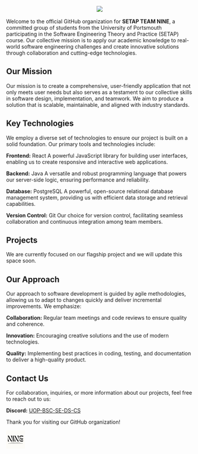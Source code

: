 <p align="center">
  <img src="https://capsule-render.vercel.app/api?text=Hey%20Everyone!👋🏼&animation=fadeIn&type=waving&color=gradient&height=100" />
</p>

Welcome to the official GitHub organization for **SETAP TEAM NINE**, a committed group of students from the University of Portsmouth participating in the Software Engineering Theory and Practice (SETAP) course. Our collective mission is to apply our academic knowledge to real-world software engineering challenges and create innovative solutions through collaboration and cutting-edge technologies.

## Our Mission

Our mission is to create a comprehensive, user-friendly application that not only meets user needs but also serves as a testament to our collective skills in software design, implementation, and teamwork. We aim to produce a solution that is scalable, maintainable, and aligned with industry standards.

## Key Technologies

We employ a diverse set of technologies to ensure our project is built on a solid foundation. Our primary tools and technologies include:

**Frontend:** React
A powerful JavaScript library for building user interfaces, enabling us to create responsive and interactive web applications.

**Backend:** Java
A versatile and robust programming language that powers our server-side logic, ensuring performance and reliability.

**Database:** PostgreSQL
A powerful, open-source relational database management system, providing us with efficient data storage and retrieval capabilities.

**Version Control:** Git
Our choice for version control, facilitating seamless collaboration and continuous integration among team members.

## Projects

We are currently focused on our flagship project and we will update this space soon.

## Our Approach

Our approach to software development is guided by agile methodologies, allowing us to adapt to changes quickly and deliver incremental improvements. We emphasize:

**Collaboration:** Regular team meetings and code reviews to ensure quality and coherence.

**Innovation:** Encouraging creative solutions and the use of modern technologies.

**Quality:** Implementing best practices in coding, testing, and documentation to deliver a high-quality product.

## Contact Us

For collaboration, inquiries, or more information about our projects, feel free to reach out to us:

**Discord:** [UOP-BSC-SE-DS-CS](https://discord.gg/4kA4UFTr)

Thank you for visiting our GitHub organization!

<a href="https://www.instagram.com/thepiyushmalhotra/">
  <img height="50" alt="logo" src="../assets/NINE-logo.jpg"/>
</a>
